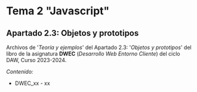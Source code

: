 # Tema 2 "Javascript"
## Apartado 2.3: Objetos y prototipos

Archivos de '*Teoría y ejemplos*' del Apartado 2.3: '*Objetos y prototipos*' del libro de la asignatura **DWEC** (*Desarrollo Web Entorno Cliente*) del ciclo DAW, Curso 2023-2024.

*Contenido:*

- DWEC_xx - xx

